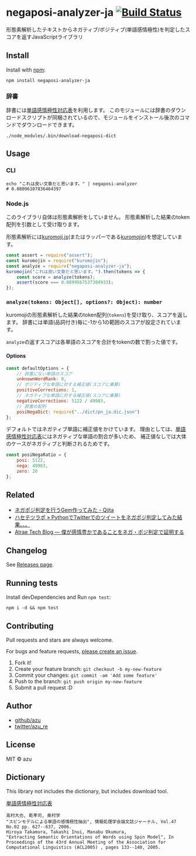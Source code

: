 # negaposi-analyzer-ja [![Build Status](https://travis-ci.org/azu/negaposi-analyzer-ja.svg?branch=master)](https://travis-ci.org/azu/negaposi-analyzer-ja)

形態素解析したテキストからネガティブ/ポジティブ(単語感情極性)を判定したスコアを返すJavaScriptライブラリ

## Install

Install with [npm](https://www.npmjs.com/):

    npm install negaposi-analyzer-ja

### 辞書

辞書には[単語感情極性対応表](http://www.lr.pi.titech.ac.jp/~takamura/pndic_ja.html "PN Table")を利用します。
このモジュールには辞書のダウンロードスクリプトが同梱されているので、モジュールをインストール後次のコマンドでダウンロードできます。

    ./node_modules/.bin/download-negaposi-dict


## Usage

### CLI

    echo "これは良い文章だと思います。" | negaposi-analyzer
    # 0.08096107836464397

### Node.js

このライブラリ自体は形態素解析をしていません。
形態素解析した結果のtoken配列を引数として受け取ります。

形態素解析には[kuromoji.js](https://github.com/takuyaa/kuromoji.js "kuromoji.js")(またはラッパーである[kuromojin](https://github.com/azu/kuromojin "kuromojin"))を想定しています。

```js
const assert = require("assert");
const kuromojin = require("kuromojin");
const analyze = require("negaposi-analyzer-ja");
kuromojin("これは良い文章だと思います。").then(tokens => {
    const score = analyze(tokens);
    assert(score === 0.0899567537384933);
});
```

### `analyze(tokens: Object[], options?: Object): number`

kuromojiの形態素解析した結果のtoken配列(`tokens`)を受け取り、スコアを返します。
辞書には単語(品詞付き)毎に-1から1の範囲のスコアが設定されています。

`analyze`の返すスコアは各単語のスコアを合計をtokenの数で割った値です。

#### Options

```js
const defaultOptions = {
    // 辞書にない単語のスコア
    unknownWordRank: 0,
    // ポジティブな単語に対する補正値(スコアに乗算)
    positiveCorrections: 1,
    // ネガティブな単語に対する補正値(スコアに乗算)
    negativeCorrections: 5122 / 49983,
    // 辞書の配列
    posiNegaDict: require("../dict/pn_ja.dic.json")
};
```

デフォルトではネガティブ単語に補正値をかけています。
理由としては、[単語感情極性対応表](http://www.lr.pi.titech.ac.jp/~takamura/pndic_ja.html "PN Table")にはネガティブな単語の割合が多いため、
補正値なしでは大体のケースがネガティブと判断されるためです。

```js
const posiNegaRatio = {
    posi: 5122,
    nega: 49983,
    zero: 20
};
```

## Related

- [ネガポジ判定を行うGem作ってみた - Qiita](http://qiita.com/moroku0519/items/e6352d31311418f38227)
- [ハセテツラボ » PythonでTwitterでのツイートをネガポジ判定してみた結果。。。](http://tt-house.com/2013/08/twitter-nega-posi.html)
- [Atrae Tech Blog — 僕が感情豊かであることをネガ・ポジ判定で証明する](http://atraetech.tumblr.com/post/129177167869/%E5%83%95%E3%81%8C%E6%84%9F%E6%83%85%E8%B1%8A%E3%81%8B%E3%81%A7%E3%81%82%E3%82%8B%E3%81%93%E3%81%A8%E3%82%92%E3%83%8D%E3%82%AC%E3%83%9D%E3%82%B8%E5%88%A4%E5%AE%9A%E3%81%A7%E8%A8%BC%E6%98%8E%E3%81%99%E3%82%8B)

## Changelog

See [Releases page](https://github.com/azu/negaposi-analyzer-ja/releases).

## Running tests

Install devDependencies and Run `npm test`:

    npm i -d && npm test

## Contributing

Pull requests and stars are always welcome.

For bugs and feature requests, [please create an issue](https://github.com/azu/negaposi-analyzer-ja/issues).

1. Fork it!
2. Create your feature branch: `git checkout -b my-new-feature`
3. Commit your changes: `git commit -am 'Add some feature'`
4. Push to the branch: `git push origin my-new-feature`
5. Submit a pull request :D

## Author

- [github/azu](https://github.com/azu)
- [twitter/azu_re](https://twitter.com/azu_re)

## License

MIT © azu

## Dictionary

This library not includes the dictionary, but includes download tool. 

[単語感情極性対応表](http://www.lr.pi.titech.ac.jp/~takamura/pndic_ja.html "PN Table")

    高村大也, 乾孝司, 奥村学
    "スピンモデルによる単語の感情極性抽出", 情報処理学会論文誌ジャーナル, Vol.47 No.02 pp. 627--637, 2006.
    Hiroya Takamura, Takashi Inui, Manabu Okumura,
    "Extracting Semantic Orientations of Words using Spin Model", In Proceedings of the 43rd Annual Meeting of the Association for Computational Linguistics (ACL2005) , pages 133--140, 2005. 